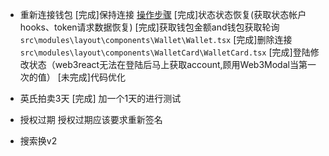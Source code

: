 - 重新连接钱包
    [完成]保持连接 [操作步骤](https://juejin.cn/post/6971703783868858382/)
    [完成]状态状态恢复(获取状态帐户hooks、token请求数据恢复)
    [完成]获取钱包金额and钱包获取轮询   `src\modules\layout\components\Wallet\Wallet.tsx`
    [完成]删除连接 `src\modules\layout\components\WalletCard\WalletCard.tsx`
    [完成]登陆修改状态（web3react无法在登陆后马上获取account,顾用Web3Modal当第一次的值）
    [未完成]代码优化
- 英氏拍卖3天 
    [完成] 加一个1天的进行测试

- 授权过期
  授权过期应该要求重新签名

- 搜索换v2